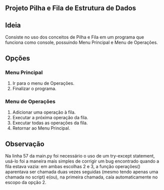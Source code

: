 Projeto Pilha e Fila de Estrutura de Dados
------------------------------------------

## Ideia

Consiste no uso dos conceitos de Pilha e Fila em um programa que funciona como console, possuindo Menu Principal e Menu de Operações.

## Opções

### Menu Principal

1. Ir para o menu de Operações.
2. Finalizar o programa.

### Menu de Operações

1. Adicionar uma operação à fila.
2. Executar a próxima operação da fila.
3. Executar todas as operações da fila.
4. Retornar ao Menu Principal.

## Observação

Na linha 57 da main.py foi necessário o uso de um try-except statement, usá-lo foi a maneira mais simples de corrigir um bug encontrado
quando a fila estava vazia: em ambas escolhas 2 e 3, a função operações() aparentava ser chamada duas vezes seguidas (mesmo tendo apenas
uma chamada no script) e(ou), na primeira chamada, caía automaticamente no escopo da opção 2.